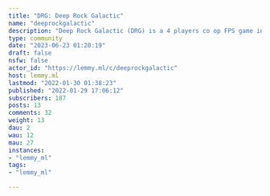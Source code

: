 ```yaml
---
title: "DRG: Deep Rock Galactic" 
name: "deeprockgalactic"
description: "Deep Rock Galactic (DRG) is a 4 players co op FPS game in a destructible procedurally generated world. ----------------Discussion, LFG, events related to Deep Rock Galactic----------------Official Steam Page: https://store.steampowered.com/app/548430/Deep_Rock_Galactic/----------------"
type: community
date: "2023-06-23 01:20:19"
draft: false
nsfw: false
actor_id: "https://lemmy.ml/c/deeprockgalactic"
host: lemmy.ml
lastmod: "2022-01-30 01:38:23"
published: "2022-01-29 17:06:12"
subscribers: 187
posts: 13
comments: 32
weight: 13
dau: 2
wau: 12
mau: 27
instances:
- "lemmy_ml"
tags: 
- "lemmy_ml"

---
```

